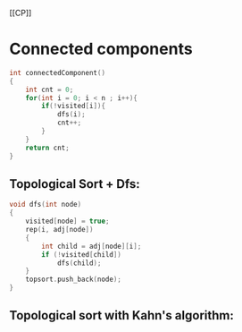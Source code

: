 [[CP]]

# Connected components
```C
int connectedComponent()
{
	int cnt = 0;
	for(int i = 0; i < n ; i++){
		if(!visited[i]){
			dfs(i);
			cnt++;
		}
	}
	return cnt;
}
```

## Topological Sort + Dfs:
```C
void dfs(int node)
{
	visited[node] = true;
	rep(i, adj[node])
	{
		int child = adj[node][i];
		if (!visited[child])	
			dfs(child);
	}
	topsort.push_back(node);
}
```
## Topological sort with Kahn's algorithm:
